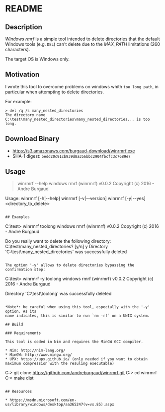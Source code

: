 # README

## Description

*Windows rmrf* is a simple tool intended to delete directories that the default 
Windows tools (e.g. `DEL`) can't delete due to the *MAX_PATH* limitations 
(260 characters).

The target OS is Windows only.

## Motivation

I wrote this tool to overcome problems on windows whith `too long path`, in 
particular when attempting to delete directories.

For example:

```
> del /q /s many_nested_directories
The directory name C:\test\many_nested_directories\many_nested_directories... is too long.
```

## Download Binary

* https://s3.amazonaws.com/burgaud-download/winrmrf.exe
* SHA-1 digest: `bedd20c91cb939d8a356bbc2904fbcfc3c7689e7`

## Usage

> winrmrf --help
    windows rmrf (winrmrf) v0.0.2
  Copyright (c) 2016 - Andre Burgaud

Usage:
  winrmrf [-h|--help]
  winrmrf [-v|--version]
  winrmrf [-y|--yes] <directory_to_delete>
```

## Examples

```
C:\test> winrmrf toolong
    windows rmrf (winrmrf) v0.0.2
  Copyright (c) 2016 - Andre Burgaud

Do you really want to delete the following directory:
C:\test\many_nested_directories? [y/n] y
Directory 'C:\test\many_nested_directories' was successfully deleted
```

The option '-y' allows to delete directories bypassing the confirmation step:

```
C:\test> winrmrf -y toolong
    windows rmrf (winrmrf) v0.0.2
  Copyright (c) 2016 - Andre Burgaud

Directory 'C:\test\toolong' was successfully deleted
```

*Note*: be careful when using this tool, especially with the '-y' option. As its
name indicates, this is similar to run `rm -rf` on a UNIX system.

## Build

### Requirements

This tool is coded in Nim and requires the MinGW GCC compiler.

* Nim: http://nim-lang.org/
* MinGW: http://www.mingw.org/
* UPX: https://upx.github.io/ (only needed if you want to obtain maximum compression with the resuling executable)

```
C:\> git clone https://github.com/andreburgaud/winrmrf.git
C:\> cd winrmrf
C:\> make dist
```

## Resources

* https://msdn.microsoft.com/en-us/library/windows/desktop/aa365247(v=vs.85).aspx

